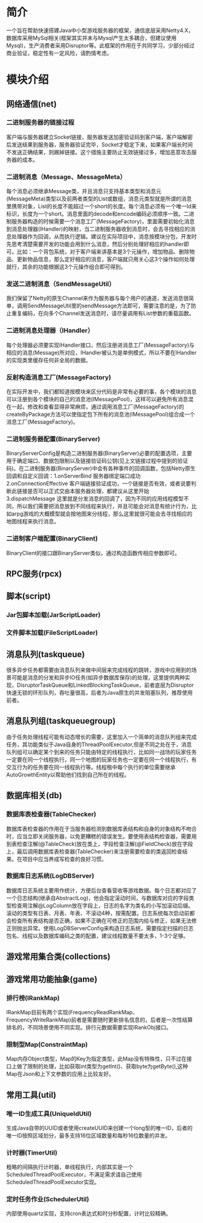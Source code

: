 # 简介
一个旨在帮助快速搭建Java中小型游戏服务器的框架，通信底层采用Netty4.X，数据库采用MySql相关(框架其实并未与Mysql产生太多耦合，但建议使用Mysql)，生产消费者采用Disruptor等。此框架的作用在于共同学习，少部分经过商业验证，稳定性有一定风险，请酌情考虑。
# 模块介绍
## 网络通信(net)
### 二进制服务器的链接过程
客户端与服务器建立Socket链接，服务器发送加密验证码到客户端，客户端解密后发送结果到服务器，服务器验证完毕，Socket才稳定下来，如果客户端长时间不发送正确结果，则踢掉链接。这个措施主要防止无效链接过多，增加恶意攻击服务器的成本。
### 二进制消息（Message、MessageMeta）
每个消息必须继承Message类，并且消息只支持基本类型和消息元(MessageMeta)类型以及前两者类型的List或数组，消息元类型就是所谓的消息里携带对象，List的长度不能超过一个short的长度。每个消息必须有一个唯一Id来标识，长度为一个short。消息里面的decode和encode编码必须顺序一致。二进制服务器构造的时候需要一个消息工厂(MessageFactory)，里面需要初始化消息到消息处理器(IHandler)的映射，当二进制服务器收到消息时，会去寻找相应的消息处理器作为回调，从而执行逻辑。建议在实际项目中，消息按模块分包，开发时先思考清楚需要开发的功能会用到什么消息，然后分别处理好相应的handler即可。比如：一个背包系统，对于客户端来讲基本是3个元操作，增加物品、删除物品、更新物品信息，那么定好相应的消息，客户端就只用关心这3个操作如何处理就行，其余的功能根据这3个元操作组合即可得到。
### 发送二进制消息（SendMessageUtil）
我们保留了Netty的原生Channel来作为服务器与每个用户的通道，发送消息很简单，调用SendMessageUtil里的sendMessage方法即可，需要注意的是，为了防止重复编码，在向多个Channel发送消息时，请尽量调用有List参数的重载函数。
### 二进制消息处理器（IHandler）
每个处理器必须要实现IHandler接口，然后注册进消息工厂(MessageFactory)与相应的消息(Message)所对应，IHandler被认为是单例模式，所以不要在IHandler的实现类里缓存任何非全局的数据。
### 反射构造消息工厂(MessageFactory)
在实际开发中，我们都知道按模块来区分代码是非常有必要的事，各个模块的消息可以注册到各个模块的自己的消息池(IMessagePool)，这样可以避免所有消息混在一起，修改和查看显得非常麻烦，通过调用消息工厂(MessageFactory)的createByPackage方法可以使指定包下所有的消息池(IMessagePool)组合成一个消息工厂(MessageFactory)。
### 二进制服务器配置(BinaryServer)
BinaryServerConfig是构造二进制服务器(BinaryServer)必要的配置选项，主要用于确定端口、数据包限制以及链接验证码公钥(见上文链接过程中提到的验证码)。在二进制服务器(BinaryServer)中会有各种事件的回调函数，包括Netty原生回调和自定义回调：1.onServerBind 服务器绑定端口成功 2.onConnectionEffective 客户端链接验证成功，一个链接是否有效，或者说要判断此链接是否可以正式交由本服务器处理，都建议从这里开始 3.dispatchMessage 这里就是分发消息的回调了，因为不同的应用线程模型不同，所以我们需要把消息放到不同线程来执行，并且可能会对消息有统计行为，比如arpg游戏的大概模型就会按地图来分线程，那么这里就很可能会去寻找相应的地图线程来执行消息。
### 二进制客户端配置(BinaryClient)
BinaryClient的接口跟BinaryServer类似，通过构造函数传相应参数即可。
## RPC服务(rpcx)
## 脚本(script)
### Jar包脚本加载(JarScriptLoader)
### 文件脚本加载(FileScriptLoader)
## 消息队列(taskqueue)
很多异步任务都需要由消息队列来做中间层来完成线程的跳转，游戏中应用到的场景可能是消息的分发和异步IO任务(如异步数据库保存)的处理，这里提供两种实现，DisruptorTaskQueue和LinkedBlockingTaskQueue，前者底层为Disruptor快速无锁的环形队列，吞吐量很高，后者为Java原生的并发阻塞队列，推荐使用前者。
## 消息队列组(taskqueuegroup)
由于任务处理线程可能有动态增长的需要，这里加入一个简单的消息队列组来完成任务，其功能类似于Java自身的ThreadPoolExecutor,但是不同之处在于，消息队列组可以确定某个到来的任务只能由特定的线程执行，比如同一战场的玩家任务一定要在同一个线程执行，同一个地图的玩家任务也一定要在同一个线程执行，有交互行为的任务要在同一线程执行等。线程租中每个执行的单位需要继承AutoGrowthEntity以帮助他们找到自己所在的线程。
## 数据库相关(db)
### 数据库表检查器(TableChecker)
数据库表检查器的作用在于当服务器检测到数据库表结构和自身的对象结构不吻合时，应当立即关闭服务器，以免更糟糕的错误发生。要使用表结构检查器，需要用到表检查注解(@TableCheck)放在类上，字段检查注解(@FieldCheck)放在字段上，最后调用数据库表检查器(TableChecker)来注册需要检查的类返回检查结果。在项目中应当养成写检查的良好习惯。
### 数据库日志系统(LogDBServer)
数据库日志系统主要用作统计，方便后台查看营收等游戏数据。每个日志都对应了一个日志结构(继承自AbstractLog)，他会指定滚动时间，与数据库对应的字段类型检查用注解@LogColumn放在字段上，日志的名字为类名的小写加滚动后缀。滚动的类型有日表、月表、年表、不滚动4种，按需配置。日志系统每次启动前都会检查所有表结构是否正确，如果不正确在可修正的范围内给与修正，如果无法修正则抛出异常。使用LogDBServerConfig来构造日志系统，需要指定扫描的日志包名、线程以及数据库编码之类的配置，建议线程数量不要太多，1-3个足够。
## 游戏常用集合类(collections)
## 游戏常用功能抽象(game)
### 排行榜(IRankMap)
IRankMap目前有两个实现(FrequencyReadRankMap、FrequencyWriteRankMap)前者是需要随时更新排名信息的，后者是一次性结算排名的，不同场景使用不同实现。排行元数据需要实现IRankObj接口。
### 限制型Map(ConstraintMap)
Map内存Object类型，Map的Key为指定类型，此Map没有特殊性，只不过在接口上做了限制的处理，比如获取int类型为getInt()、获取byte为getByte(),这种Map在Json和上下文参数的应用上比较友好。
## 常用工具(util)
### 唯一ID生成工具(UniqueIdUtil)
生成Java自带的UUID或者使用createUUID来创建一个long型的唯一ID，后者的唯一ID按照区域划分，最多支持16位区域数量和每秒16位数量的并发。
### 计时器(TimerUtil)
粗略的间隔执行计时器，单线程执行，内部其实是一个ScheduledThreadPoolExecutor，不满足需求请自己使用ScheduledThreadPoolExecutor实现。
### 定时任务作业(SchedulerUtil)
内部使用quartz实现，支持cron表达式和时分秒配置，计时比较精确。

